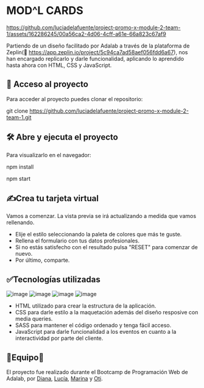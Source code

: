 # MOD^L CARDS

https://github.com/luciadelafuente/project-promo-x-module-2-team-1/assets/162286245/00a56ca2-4d06-4cff-a61e-66a823c67af9
 

Partiendo de un diseño facilitado por Adalab a través de la plataforma de Zeplin(🔗 https://app.zeplin.io/project/5c94ca7ad58aef056fdd6a67), nos han encargado replicarlo y darle funcionalidad, aplicando lo aprendido hasta ahora con HTML, CSS y JavaScript.

## 📁 **Acceso al proyecto**

Para acceder al proyecto puedes clonar el repositorio:

git clone https://github.com/luciadelafuente/project-promo-x-module-2-team-1.git

## 🛠️ **Abre y ejecuta el proyecto**
Para visualizarlo en el navegador:

npm install

npm start

## ​✍️​**Crea tu tarjeta virtual**

Vamos a comenzar. La vista previa se irá actualizando a medida que vamos rellenando.

- Elije el estilo seleccionando la paleta de colores que más te guste.
- Rellena el formulario con tus datos profesionales.
- Si no estás satisfecho con el resultado pulsa "RESET" para comenzar de nuevo.
- Por último, comparte. 

## ✅**Tecnologías utilizadas**

 ![image](https://github.com/luciadelafuente/project-promo-x-module-2-team-1/assets/162286245/9f4280a4-c68e-4329-9d17-032d7c795822)
 ![image](https://github.com/luciadelafuente/project-promo-x-module-2-team-1/assets/162286245/425c71c8-9e17-485a-8ea0-fdbba2b73d19)
 ![image](https://github.com/luciadelafuente/project-promo-x-module-2-team-1/assets/162286245/ed3e197a-b248-4d3e-8d50-8dbf3f3a4dec)
 ![image](https://github.com/luciadelafuente/project-promo-x-module-2-team-1/assets/162286245/585c1c63-fbd4-40dd-bae0-88113d4b3162)

- HTML utilizado para crear la estructura de la aplicación.
- CSS para darle estilo a la maquetación además del diseño resposive con media queries.
- SASS para mantener el código ordenado y tenga fácil acceso.
- JavaScript para darle funcionalidad a los eventos en cuanto a la interactividad por parte del cliente.

## ​👥​**Equipo**​👥​

El proyecto fue realizado durante el Bootcamp de Programación Web de Adalab, por [Diana](https://github.com/Gillotdiana), [Lucía](https://github.com/luciadelafuente), [Marina](https://www.github.com/marina-fdz) y [Oti](https://www.github.com/OtiliaNicola).
